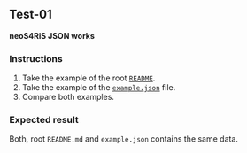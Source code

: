 ## Test-01

**neoS4RiS JSON works**

### Instructions

1. Take the example of the root [`README`](../../README.md).
2. Take the example of the [`example.json`](../../public/example.json) file.
3. Compare both examples.

### Expected result

Both, root `README.md` and `example.json` contains the same data.

